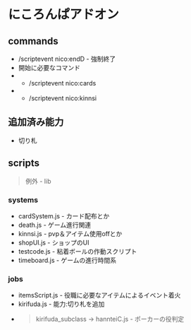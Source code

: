 # にころんぱアドオン
## commands
- /scriptevent nico:endD - 強制終了
- 開始に必要なコマンド
- - /scriptevent nico:cards
- - /scriptevent nico:kinnsi
## 追加済み能力
- 切り札
## scripts
> 例外 - lib
### systems
- cardSystem.js - カード配布とか
- death.js - ゲーム進行関連
- kinnsi.js - pvp＆アイテム使用offとか
- shopUI.js - ショップのUI
- testcode.js - 粘着ボールの作動スクリプト
- timeboard.js - ゲームの進行時間系
### jobs
- itemsScript.js - 役職に必要なアイテムによるイベント着火
- kirifuda.js - 能力:切り札を追加
+ >kirifuda_subclass → hannteiC.js - ポーカーの役判定
